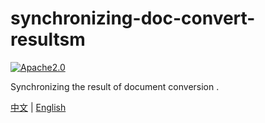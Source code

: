 # synchronizing-doc-convert-resultsm

[![Apache2.0](https://img.shields.io/badge/license-Apache2.0-orange.svg?style=flat)]( http://www.apache.org/licenses/)

Synchronizing the result of document conversion . 

[中文](https://github.com/liumapp/synchronizing-doc-convert-results/blob/master/README_CN.md) | [English](https://github.com/liumapp/simple-sdk-example/blob/master/README.md)




